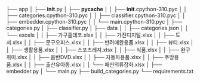 ├── app
│   ├── __init__.py
│   ├── __pycache__
│   │   ├── __init__.cpython-310.pyc
│   │   ├── categories.cpython-310.pyc
│   │   ├── classifier.cpython-310.pyc
│   │   ├── embedder.cpython-310.pyc
│   │   └── main.cpython-310.pyc
│   ├── categories.py
│   ├── classifier.py
│   ├── data
│   │   ├── categories.json
│   │   └── excels
│   │       ├── 가구홈데코.xlsx
│   │       ├── 가전디지털.xlsx
│   │       ├── 도서.xlsx
│   │       ├── 문구오피스.xlsx
│   │       ├── 반려애완용품.xlsx
│   │       ├── 뷰티.xlsx
│   │       ├── 생활용품.xlsx
│   │       ├── 스포츠레져.xlsx
│   │       ├── 식품.xlsx
│   │       ├── 완구취미.xlsx
│   │       ├── 음반DVD.xlsx
│   │       ├── 자동차용품.xlsx
│   │       ├── 주방용품.xlsx
│   │       ├── 출산유아동.xlsx
│   │       └── 패션의류잡화.xlsx
│   ├── embedder.py
│   └── main.py
├── build_categories.py
└── requirements.txt
